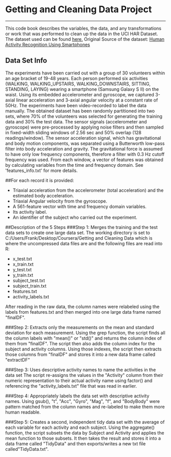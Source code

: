 # Getting and Cleaning Data Project
------------------------------------
This code book describes the variables, the data, and any transformations or work that was performed to clean up the data in the UCI HAR Dataset.
The dataset used can be found [here.](https://d396qusza40orc.cloudfront.net/getdata%2Fprojectfiles%2FUCI%20HAR%20Dataset.zip)
Original Source of the dataset: [Human Activity Recognition Using Smartphones](http://archive.ics.uci.edu/ml/datasets/Human+Activity+Recognition+Using+Smartphones)

## Data Set Info
The experiments have been carried out with a group of 30 volunteers within an age bracket of 19-48 years. Each person performed six activities (WALKING, WALKING_UPSTAIRS, WALKING_DOWNSTAIRS, SITTING, STANDING, LAYING) wearing a smartphone (Samsung Galaxy S II) on the waist. Using its embedded accelerometer and gyroscope, we captured 3-axial linear acceleration and 3-axial angular velocity at a constant rate of 50Hz. The experiments have been video-recorded to label the data manually. The obtained dataset has been randomly partitioned into two sets, where 70% of the volunteers was selected for generating the training data and 30% the test data. 
The sensor signals (accelerometer and gyroscope) were pre-processed by applying noise filters and then sampled in fixed-width sliding windows of 2.56 sec and 50% overlap (128 readings/window). The sensor acceleration signal, which has gravitational and body motion components, was separated using a Butterworth low-pass filter into body acceleration and gravity. The gravitational force is assumed to have only low frequency components, therefore a filter with 0.3 Hz cutoff frequency was used. From each window, a vector of features was obtained by calculating variables from the time and frequency domain. See 'features_info.txt' for more details. 

##For each record it is provided:
- Triaxial acceleration from the accelerometer (total acceleration) and the estimated body acceleration.
- Triaxial Angular velocity from the gyroscope. 
- A 561-feature vector with time and frequency domain variables. 
- Its activity label. 
- An identifier of the subject who carried out the experiment.

##Description of the 5 Steps
###Step 1: Merges the training and the test data sets to create one large data set.
The working directory is set to C:/Users/Frank/Desktop/Coursera/Getting and Cleaning Data which is where the uncompressed data files are and the following files are read into R:
- x_test.txt
- x_train.txt
- y_test.txt
- y_train.txt
- subject_test.txt
- subject_train.txt
- features.txt
- activity_labels.txt

After reading in the raw data, the column names were relabeled using the labels from features.txt and then merged into one large data frame named "finalDF".

###Step 2: Extracts only the measurements on the mean and standard deviation for each measurement.
Using the grep function, the script finds all the column labels with "mean()" or "std()" and returns the column index of them from "finalDF". The script then also adds the column index for the subject and activity columns. Using those indexes, the script then extracts those columns from "finalDF" and stores it into a new data frame called "extractDF"


###Step 3: Uses descriptive activity names to name the activities in the data set
The script re-assigns the values in the "Activity" column from their numeric representation to their actual activity name using factor() and referencing the "activity_labels.txt" file that was read in earlier.


###Step 4: Appropriately labels the data set with descriptive activity names. 
Using gsub(), "t", "Acc", "Gyro", "Mag", "f", and "BodyBody" were pattern matched from the column names and re-labeled to make them more human readable.


###Step 5: Creates a second, independent tidy data set with the average of each variable for each activity and each subject.
Using the aggregate() function, the script subsets the data by Subject and Activity and applies the mean function to those subsets. It then takes the result and stores it into a data frame called "TidyData" and then exports/writes a new txt file called"TidyData.txt".